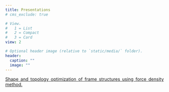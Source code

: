 ```yaml
---
title: Presentations
# cms_exclude: true

# View.
#   1 = List
#   2 = Compact
#   3 = Card
view: 2

# Optional header image (relative to `static/media/` folder).
header:
  caption: ""
  image: ""
---
```


<DIV align="justify">
<a href="WCSMO13-0521.pdf" target="_blank">Shape and topology optimization of frame structures using force density method.</a><br>  


</DIV>